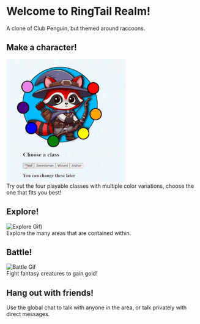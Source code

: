 # Welcome to RingTail Realm!
A clone of Club Penguin, but themed around raccoons.
## Make a character!
![Character Gif](https://github.com/Davuld86/fetch-quest/blob/main/client/public/char.gif?raw=true)
<br> Try out the four playable classes with multiple color variations, choose the one that fits you best!

## Explore!
![Explore Gif](https://github.com/Davuld86/fetch-quest/blob/main/client/public/move.gif?raw=true))
<br> Explore the many areas that are contained within.

## Battle!
![Battle Gif](https://github.com/Davuld86/fetch-quest/blob/main/client/public/battle.gif?raw=true)
<br> Fight fantasy creatures to gain gold!

##  Hang out with friends!
Use the global chat to talk with anyone in the area, or talk privately with direct messages.

